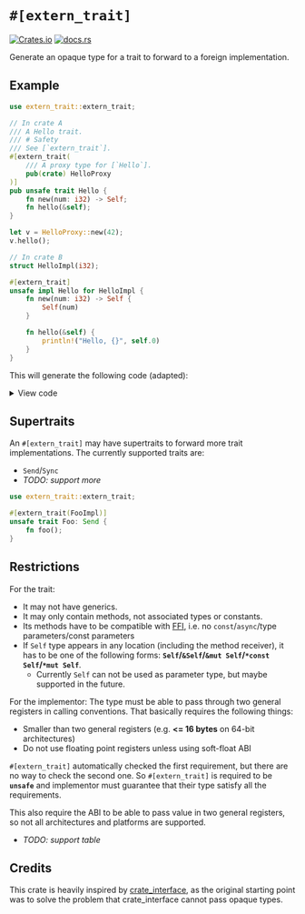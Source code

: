 # `#[extern_trait]`

[![Crates.io](https://img.shields.io/crates/v/extern-trait?style=flat-square&logo=rust)](https://crates.io/crates/extern-trait)
[![docs.rs](https://img.shields.io/docsrs/extern-trait?style=flat-square&logo=docs.rs)](https://docs.rs/extern-trait)

Generate an opaque type for a trait to forward to a foreign implementation.

## Example

```rust
use extern_trait::extern_trait;

// In crate A
/// A Hello trait.
/// # Safety
/// See [`extern_trait`].
#[extern_trait(
    /// A proxy type for [`Hello`].
    pub(crate) HelloProxy
)]
pub unsafe trait Hello {
    fn new(num: i32) -> Self;
    fn hello(&self);
}

let v = HelloProxy::new(42);
v.hello();

// In crate B
struct HelloImpl(i32);

#[extern_trait]
unsafe impl Hello for HelloImpl {
    fn new(num: i32) -> Self {
        Self(num)
    }

    fn hello(&self) {
        println!("Hello, {}", self.0)
    }
}
```

This will generate the following code (adapted):

<details>

<summary>View code</summary>

```rust
// In crate A
// #[extern_trait(HelloProxy)]
/// A Hello trait.
/// # Safety
/// See [`extern_trait`].
pub unsafe trait Hello {
    fn new(num: i32) -> Self;
    fn hello(&self);
}

/// A proxy type for [`Hello`].
pub(crate) struct HelloProxy(*const (), *const ());

unsafe impl Hello for HelloProxy {
    fn new(_0: i32) -> Self {
        unsafe extern "Rust" {
            #[link_name = "__extern_trait_A_0.1.0_A_Hello_new"]
            fn new(_: i32) -> HelloProxy;
        }
        unsafe { new(_0) }
    }

    fn hello(&self) {
        unsafe extern "Rust" {
            #[link_name = "__extern_trait_A_0.1.0_A_Hello_hello"]
            fn hello(_: *const HelloProxy);
        }
        unsafe { hello(self) }
    }
}

impl Drop for HelloProxy {
    fn drop(&mut self) {
        unsafe extern "Rust" {
            #[link_name = "__extern_trait_A_0.1.0_A_Hello_drop"]
            fn drop(this: *mut HelloProxy);
        }
        unsafe { drop(self) }
    }
}

// In crate B
struct HelloImpl(i32);

// #[extern_trait]
unsafe impl Hello for HelloImpl {
    fn new(num: i32) -> Self {
        Self(num)
    }

    fn hello(&self) {
        println!("Hello, {}", self.0)
    }
}

const _: () = {
    assert!(
        ::core::mem::size_of::<HelloImpl>() <= ::core::mem::size_of::<usize>() * 2,
        concat!(stringify!(HelloImpl), " is too large to be used with #[extern_trait]")
    );
};

const _: () = {
    #[doc(hidden)]
    #[unsafe(export_name = "__extern_trait_A_0.1.0_A_Hello_new")]
    unsafe extern "Rust" fn new(_0: i32) -> HelloImpl {
        <HelloImpl as Hello>::new(_0)
    }
    #[doc(hidden)]
    #[unsafe(export_name = "__extern_trait_A_0.1.0_A_Hello_hello")]
    unsafe extern "Rust" fn hello(_0: &HelloImpl) {
        <HelloImpl as Hello>::hello(_0)
    }
    #[doc(hidden)]
    #[unsafe(export_name = "__extern_trait_A_0.1.0_A_Hello_drop")]
    unsafe extern "Rust" fn drop(this: &mut HelloImpl) {
        unsafe { ::core::ptr::drop_in_place(this) };
    }
};
```

</details>

## Supertraits

An `#[extern_trait]` may have supertraits to forward more trait implementations. The currently supported traits are:
- `Send`/`Sync`
- *TODO: support more*

```rust
use extern_trait::extern_trait;

#[extern_trait(FooImpl)]
unsafe trait Foo: Send {
    fn foo();
}
```

## Restrictions

For the trait:
- It may not have generics.
- It may only contain methods, not associated types or constants.
- Its methods have to be compatible with [FFI](https://doc.rust-lang.org/reference/items/external-blocks.html#functions), i.e. no `const`/`async`/type parameters/const parameters
- If `Self` type appears in any location (including the method receiver), it has to be one of the following forms: **`Self`/`&Self`/`&mut Self`/`*const Self`/`*mut Self`**.
  - Currently `Self` can not be used as parameter type, but maybe supported in the future.

For the implementor: The type must be able to pass through two general registers in calling conventions. That basically requires the following things:
- Smaller than two general registers (e.g. **<= 16 bytes** on 64-bit architectures)
- Do not use floating point registers unless using soft-float ABI

`#[extern_trait]` automatically checked the first requirement, but there are no way to check the second one. So `#[extern_trait]` is required to be **`unsafe`** and implementor must guarantee that their type satisfy all the requirements.

This also require the ABI to be able to pass value in two general registers, so not all architectures and platforms are supported.
- *TODO: support table*

## Credits

This crate is heavily inspired by [crate_interface](https://github.com/arceos-org/crate_interface), as the original starting point was to solve the problem that crate_interface cannot pass opaque types.
